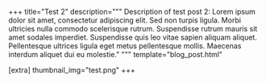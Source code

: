 +++
title="Test 2"
description="""
Description of test post 2: Lorem ipsum dolor sit amet, consectetur adipiscing
elit. Sed non turpis ligula. Morbi ultricies nulla commodo scelerisque rutrum.
Suspendisse rutrum mauris sit amet sodales imperdiet. Suspendisse quis leo
vitae sapien aliquam aliquet. Pellentesque ultrices ligula eget metus
pellentesque mollis. Maecenas interdum aliquet dui eu molestie."
"""
template="blog_post.html"

[extra]
thumbnail_img="test.png"
+++

